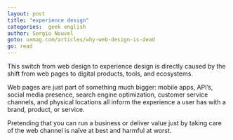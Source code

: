 ```yaml
---
layout: post
title: "experience design"
categories:  geek english 
author: Sergio Nouvel
goto: uxmag.com/articles/why-web-design-is-dead
go: read
--- 
```

This switch from web design to experience design is directly caused by the shift from web pages to digital products, tools, and ecosystems. 

Web pages are just part of something much bigger: mobile apps, API’s, social media presence, search engine optimization, customer service channels, and physical locations all inform the experience a user has with a brand, product, or service. 

Pretending that you can run a business or deliver value just by taking care of the web channel is naïve at best and harmful at worst.
